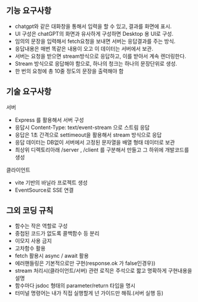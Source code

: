 ## 기능 요구사항
- chatgpt와 같은 대화창을 통해서 입력을 할 수 있고, 결과를 화면에 표시.
- UI 구성은 chatGPT의 화면과 유사하게 구성하면 Desktop 용 UI로 구성.
- 임의의 문장을 입력해서 fetch요청을 보내면 서버는 응답결과를 주는 방식.
- 응답내용은 매번 똑같은 내용이 오고 이 데이터는 서버에서 보관.
- 서버는 요청을 받으면 stream방식으로 응답하고, 이를 받아서 계속 렌더링한다.
- Stream 방식으로 응답해야 함으로, 하나의 청크는 하나의 문장단위로 생성.
- 한 번의 요청에 총 10줄 정도의 문장을 출력해야 함


## 기술 요구사항
서버
- Express 를 활용해서 서버 구성
- 응답시 Content-Type: text/event-stream 으로 스트림 응답
- 응답은 1초 간격으로 settimeout을 활용해서 stream 방식으로 응답
- 응답 데이터는 DB없이 서버에서 고정된 문자열을 배열 형태 데이터로 보관
- 최상위 디렉토리아래 /server , /client 를 구분해서 만들고 그 하위에 개발코드를 생성

클라이언트
- vite 기반의 바닐라 프로젝트 생성
- EventSource로 SSE 연결


## 그외 코딩 규칙
- 함수는 작은 역할로 구성
- 중첩된 코드가 없도록 콜백함수 등 분리
- 이모지 사용 금지
- 고차함수 활용
- fetch 활용시 async / await 활용
- 에러핸들링은 기본적으로만 구현(response.ok 가 false인경우))
- stream 처리시(클라이언트/서버) 관련 로직은 주석으로 짧고 명확하게 구현내용을 설명
- 함수마다 jsdoc 형태의 parameter/return 타입을 명시
- 터미널 명령어는 내가 직접 실행할게 넌 가이드만 해줘.(서버 실행 등)